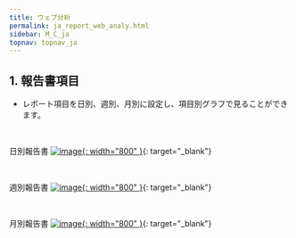 ```yaml
---
title: ウェブ分析
permalink: ja_report_web_analy.html
sidebar: M_C_ja
topnav: topnav_ja
---
```


## 1. 報告書項目
- レポート項目を日別、週別、月別に設定し、項目別グラフで見ることができます。

<br />

日別報告書
[![image](/docs/images/Manual/common/report/web/1.png){: width="800" }](/docs/images/Manual/common/report/web/1.png){: target="_blank"}

<br />

週別報告書
[![image](/docs/images/Manual/common/report/web/2.png){: width="800" }](/docs/images/Manual/common/report/web/2.png){: target="_blank"}

<br />

月別報告書
[![image](/docs/images/Manual/common/report/web/3.png){: width="800" }](/docs/images/Manual/common/report/web/3.png){: target="_blank"}